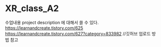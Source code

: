# XR_class_A2
수업내용
project description 에 대해서 쓸 수 있다. https://learnandcreate.tistory.com/625
https://learnandcreate.tistory.com/627?category=833982  //깃허브 업로드 방법 참고
